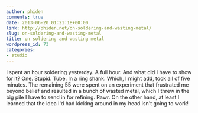```yaml
---
author: phiden
comments: true
date: 2013-06-20 01:21:18+00:00
link: http://phiden.net/on-soldering-and-wasting-metal/
slug: on-soldering-and-wasting-metal
title: on soldering and wasting metal
wordpress_id: 73
categories:
- studio
---
```


I spent an hour soldering yesterday. A full hour. And what did I have to show for it? One. Stupid. Tube. In a ring shank. Which, I might add, took all of five minutes. The remaining 55 were spent on an experiment that frustrated me beyond belief and resulted in a bunch of wasted metal, which I threw in the big pile I have to send in for refining. Rawr. On the other hand, at least I learned that the idea I'd had kicking around in my head isn't going to work! 


